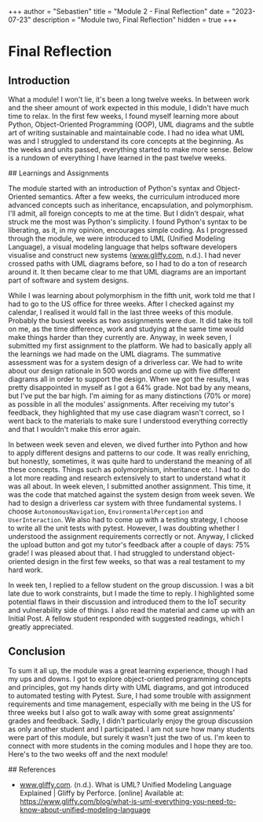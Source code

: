 +++
author = "Sebastien"
title = "Module 2 - Final Reflection"
date = "2023-07-23"
description = "Module two, Final Reflection"
hidden = true
+++

# Final Reflection


## Introduction

What a module! I won't lie, it's been a long twelve weeks. In between work and the sheer amount of work expected in this module, I didn't have much time to relax.
In the first few weeks, I found myself learning more about Python, Object-Oriented Programming (OOP), UML diagrams and the subtle art of writing sustainable and maintainable code. I had no idea what UML was and I struggled to understand its core concepts at the beginning. As the weeks and units passed, everything started to make more sense. Below is a rundown of everything I have learned in the past twelve weeks.

## Learnings and Assignments

The module started with an introduction of Python's syntax and Object-Oriented semantics. After a few weeks, the curriculum introduced more advanced concepts such as inheritance, encapsulation, and polymorphism. I'll admit, all foreign concepts to me at the time. But I didn't despair, what struck me the most was Python's simplicity. I found Python's syntax to be liberating, as it, in my opinion, encourages simple coding. As I progressed through the module, we were introduced to UML (Unified Modeling Language), a visual modeling language that helps software developers visualise and construct new systems (www.gliffy.com, n.d.). I had never crossed paths with UML diagrams before, so I had to do a ton of research around it. It then became clear to me that UML diagrams are an important part of software and system designs.

While I was learning about polymorphism in the fifth unit, work told me that I had to go to the US office for three weeks. After I checked against my calendar, I realised it would fall in the last three weeks of this module. Probably the busiest weeks as two assignments were due. It did take its toll on me, as the time difference, work and studying at the same time would make things harder than they currently are.
Anyway, in week seven, I submitted my first assignment to the platform. We had to basically apply all the learnings we had made on the UML diagrams. The summative assessment was for a system design of a driverless car. We had to write about our design rationale in 500 words and come up with five different diagrams all in order to support the design. When we got the results, I was pretty disappointed in myself as I got a 64% grade. Not bad by any means, but I've put the bar high. I'm aiming for as many distinctions (70% or more) as possible in all the modules' assignments. After receiving my tutor's feedback, they highlighted that my use case diagram wasn't correct, so I went back to the materials to make sure I understood everything correctly and that I wouldn't make this error again.

In between week seven and eleven, we dived further into Python and how to apply different designs and patterns to our code. It was really enriching, but honestly, sometimes, it was quite hard to understand the meaning of all these concepts. Things such as polymorphism, inheritance etc. I had to do a lot more reading and research extensively to start to understand what it was all about. In week eleven, I submitted another assignment. This time, it was the code that matched against the system design from week seven. We had to design a driverless car system with three fundamental systems. I choose `AutonomousNavigation`, `EnvironmentalPerception` and `UserInteraction`. We also had to come up with a testing strategy, I choose to write all the unit tests with pytest. However, I was doubting whether I understood the assignment requirements correctly or not. Anyway, I clicked the upload button and got my tutor's feedback after a couple of days: 75% grade! I was pleased about that. I had struggled to understand object-oriented design in the first few weeks, so that was a real testament to my hard work.

In week ten, I replied to a fellow student on the group discussion. I was a bit late due to work constraints, but I made the time to reply. I highlighted some potential flaws in their discussion and introduced them to the IoT security and vulnerability side of things. I also read the material and came up with an Initial Post. A fellow student responded with suggested readings, which I greatly appreciated.


## Conclusion

To sum it all up, the module was a great learning experience, though I had my ups and downs. I got to explore object-oriented programming concepts and principles, got my hands dirty with UML diagrams, and got introduced to automated testing with Pytest. Sure, I had some trouble with assignment requirements and time management, especially with me being in the US for three weeks but I also got to walk away with some great assignments’ grades and feedback. Sadly, I didn't particularly enjoy the group discussion as only another student and I participated. I am not sure how many students were part of this module, but surely it wasn't just the two of us. I'm keen to connect with more students in the coming modules and I hope they are too. Here's to the two weeks off and the next module!


## References

- www.gliffy.com. (n.d.). What is UML? Unified Modeling Language Explained | Gliffy by Perforce. [online]
Available at: https://www.gliffy.com/blog/what-is-uml-everything-you-need-to-know-about-unified-modeling-language